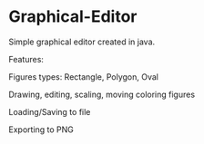 # Graphical-Editor
Simple graphical editor created in java.

Features:

Figures types: Rectangle, Polygon, Oval

Drawing, editing, scaling, moving coloring figures

Loading/Saving to file

Exporting to PNG
